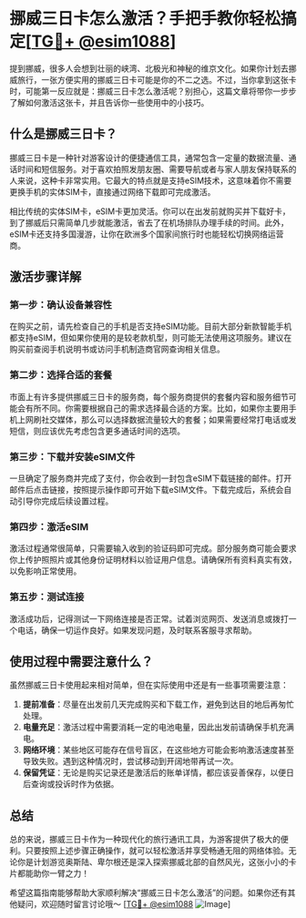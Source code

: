 # 挪威三日卡怎么激活？手把手教你轻松搞定[[TG💪+ @esim1088](https://t.me/s/esim1088)]

提到挪威，很多人会想到壮丽的峡湾、北极光和神秘的维京文化。如果你计划去挪威旅行，一张方便实用的挪威三日卡可能是你的不二之选。不过，当你拿到这张卡时，可能第一反应就是：挪威三日卡怎么激活呢？别担心，这篇文章将带你一步步了解如何激活这张卡，并且告诉你一些使用中的小技巧。

## 什么是挪威三日卡？

挪威三日卡是一种针对游客设计的便捷通信工具，通常包含一定量的数据流量、通话时间和短信服务。对于喜欢拍照发朋友圈、需要导航或者与家人朋友保持联系的人来说，这种卡非常实用。它最大的特点就是支持eSIM技术，这意味着你不需要更换手机的实体SIM卡，直接通过网络下载即可完成激活。

相比传统的实体SIM卡，eSIM卡更加灵活。你可以在出发前就购买并下载好卡，到了挪威后只需简单几步就能激活，省去了在机场排队办理手续的时间。此外，eSIM卡还支持多国漫游，让你在欧洲多个国家间旅行时也能轻松切换网络运营商。

## 激活步骤详解

### 第一步：确认设备兼容性
在购买之前，请先检查自己的手机是否支持eSIM功能。目前大部分新款智能手机都支持eSIM，但如果你使用的是较老款机型，则可能无法使用这项服务。建议在购买前查阅手机说明书或访问手机制造商官网查询相关信息。

### 第二步：选择合适的套餐
市面上有许多提供挪威三日卡的服务商，每个服务商提供的套餐内容和服务细节可能会有所不同。你需要根据自己的需求选择最合适的方案。比如，如果你主要用手机上网刷社交媒体，那么可以选择数据流量较大的套餐；如果需要经常打电话或发短信，则应该优先考虑包含更多通话时间的选项。

### 第三步：下载并安装eSIM文件
一旦确定了服务商并完成了支付，你会收到一封包含eSIM下载链接的邮件。打开邮件后点击链接，按照提示操作即可开始下载eSIM文件。下载完成后，系统会自动引导你完成后续设置过程。

### 第四步：激活eSIM
激活过程通常很简单，只需要输入收到的验证码即可完成。部分服务商可能会要求你上传护照照片或其他身份证明材料以验证用户信息。请确保所有资料真实有效，以免影响正常使用。

### 第五步：测试连接
激活成功后，记得测试一下网络连接是否正常。试着浏览网页、发送消息或拨打一个电话，确保一切运作良好。如果发现问题，及时联系客服寻求帮助。

## 使用过程中需要注意什么？

虽然挪威三日卡使用起来相对简单，但在实际使用中还是有一些事项需要注意：

1. **提前准备**：尽量在出发前几天完成购买和下载工作，避免到达目的地后再匆忙处理。
2. **电量充足**：激活过程中需要消耗一定的电池电量，因此出发前请确保手机充满电。
3. **网络环境**：某些地区可能存在信号盲区，在这些地方可能会影响激活速度甚至导致失败。遇到这种情况时，尝试移动到开阔地带再试一次。
4. **保留凭证**：无论是购买记录还是激活后的账单详情，都应该妥善保存，以便日后查询或投诉时作为依据。

## 总结

总的来说，挪威三日卡作为一种现代化的旅行通讯工具，为游客提供了极大的便利。只要按照上述步骤正确操作，就可以轻松激活并享受畅通无阻的网络体验。无论你是计划游览奥斯陆、卑尔根还是深入探索挪威北部的自然风光，这张小小的卡片都能助你一臂之力！

希望这篇指南能够帮助大家顺利解决“挪威三日卡怎么激活”的问题。如果你还有其他疑问，欢迎随时留言讨论哦～ [[TG💪+ @esim1088](https://t.me/s/esim1088) ![Image](https://i.postimg.cc/4NQfJmqS/Snipaste-2025-05-13-00-14-12.png)]